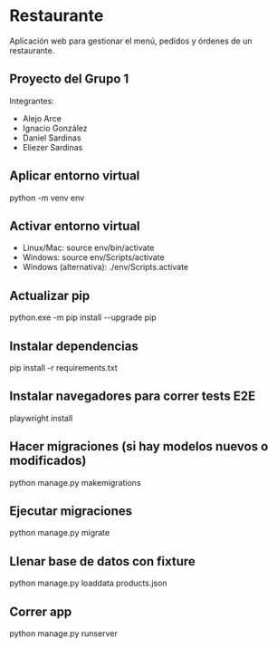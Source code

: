 # Restaurante
Aplicación web para gestionar el menú, pedidos y órdenes de un restaurante.

## Proyecto del Grupo 1
Integrantes:
- Alejo Arce
- Ignacio González
- Daniel Sardinas
- Eliezer Sardinas

## Aplicar entorno virtual
python -m venv env

## Activar entorno virtual
- Linux/Mac: source env/bin/activate
- Windows: source env/Scripts/activate
- Windows (alternativa): ./env/Scripts.activate

## Actualizar pip
python.exe -m pip install --upgrade pip

## Instalar dependencias
pip install -r requirements.txt

## Instalar navegadores para correr tests E2E
playwright install

## Hacer migraciones (si hay modelos nuevos o modificados)
python manage.py makemigrations

## Ejecutar migraciones
python manage.py migrate

## Llenar base de datos con fixture
python manage.py loaddata products.json

## Correr app
python manage.py runserver
